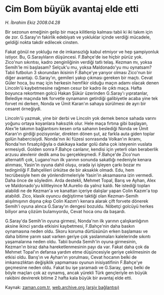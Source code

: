 # Cim Bom büyük avantaj elde etti

*H. İbrahim Ekiz 2008.04.28*

<tr><td class="metin" colspan="2" style="padding-top: 20px; padding-left: 5px; padding-right: 10px;">Bir sezonun emeğinin gelip bir maça kilitlenip kalması tabii ki iki takım için de zor. G.Saray'ın fakirlik edebiyatı ve yokluklar içinde verdiği mücadele, geldiği nokta takdir edilecek cinsten.</td></tr><tr><td class="metin" colspan="2" style="padding-top: 20px; padding-left: 5px; padding-right: 10px;"><p>Fakat gönül ne yokluğu ne de imkansızlığı kabul etmiyor ve hep şampiyonluk istiyor. Bu, G.Saraylıların düşüncesi. F.Bahçe'de ise hiçbir pürüz yok. Zico'nun sıkıntısı, kadro zenginliğinin verdiği tatlı telaş. Kezman mı, yoksa Semih'le mi başlasam? Selçuk'u mu, yoksa Maldonado'yu mu oynatsam? Tabii futbolun 3 skorundan ikisinin F.Bahçe'ye yarıyor olması Zico'nun bir diğer avantajı. G.Saray'ın, gemileri yakıp çıkması gereken bir maçtı. Cevat Güler hoca, bu maç için herkesin hemfikir olduğu maçın adamı olacak denen Lincoln'ü kaybetmesine rağmen cesur bir kadro ile çıktı maça. Hafta boyunca rekortmen golcü Hakan Şükür üzerinden G.Saray'ı yıpratanlar, Belediye maçında tek forvetle oynamanın getirdiği galibiyetle acaba yine tek forvet mi derken, Nonda ve Ümit Karan'ın sahaya sürülmesi de ayrı bir cesaret örneğiydi.
<p>Lincoln'ü yazmak, yine bir derbi ve Lincoln yok demek bence sahada varını yoğunu ortaya koyanlara haksızlık olur. Hele maça fırtına gibi başlayan, Alex'le takımın bağlantısını kesen orta sahanın beslediği Nonda ve Ümit Karan'ın girdiği pozisyonlar, direkten dönen şut, az farkla auta giden toplar golün habercisiydi. Nonda'nın iki füzesi sonrasında Volkan'ın ikramı, Nonda'nın fırsatçılığıyla o dakikaya kadar golü daha çok isteyenin vuslata ermesiydi. Golden sonra F.Bahçe canlanır, kendisi için yeterli olan beraberlik arzusu alevlenir dedik ama bu gerçekleşmedi. F.Bahçe'de Zico'nun alternatifi çok, Lugano'nun ilk yarının sonunda sakatlığı nedeniyle kenara alınması, Yasin'in oyuna dahil oluşu, orada iyi işleyen çarkı bozar mı tedirginliği F.Bahçelileri ürkütse de bir aksaklık olmadı. Edu, hem tecrübesiyle hem de yönlendirmeleriyle Yasin'in aksamasına izin vermedi. Daha önce de söyledim. Arda destekli, Mehmet Topal, Barış ve Ayhan, Alex ve Maldonado'yu kilitleyince M.Aurelio da yalnız kaldı. Ne istediği topları alabildi ne de Kezman'a ve kanattan içeriye dalışlar yapan Colin Kazım'a top atabildi. Zico, klasik oyuncu değiştirme taktiği olan Kezman-Semih alışılmışının dışına çıkıp Colin Kazım'ı kenara alarak çift forvete dönerek Semih'i oyuna alınca G.Saray'ın dengesi bozuldu. Nöbetçi golcüyü herkes biliyor ama çözüm bulamıyordu, Cevat hoca onu da başardı.
<p>G.Saray'da Semih'in oyuna girmesi, Nonda'nın ilk yarının çalışkanlığının aksine ikinci yarıda etkisini kaybetmesi, F.Bahçe'nin daha baskın oynamasına neden oldu. Skoru koruma dürtüsünün erken başlaması ve daha bitime yarım saat varken geriye çok yaslanmaları kalelerinde sıkıntı yaşamalarına neden oldu. Tabii bunda Semih'in oyuna girmesinin, Kezman'ın biraz daha hareketlenmesinin payı da var. Fakat daha çok da Mehmet Topal'ın defansa yardım etme düşüncesiyle geriye çekilmesinin de etkisi oldu. Barış'ın ve Ayhan'ın yorulması, Cevat hocanın belki de imkansızlıktan değişiklik yapmaması oyunun inisiyatifinin F.Bahçe'ye geçmesine neden oldu. Fakat bu işe yaramadı ve G.Saray, genç belki de böyle maçları çok az oynamış, ancak yürekli Türk gençleriyle en büyük rakibini devirerek bitime 2 hafta kala büyük bir avantaj elde etti.<br/></p></p></p></td></tr>

Kaynak: [zaman.com.tr](http://zaman.com.tr/yazar.do?yazino=682441), [web.archive.org (arşiv bağlantısı)](http://web.archive.org/web/20080519044243/http://www.zaman.com.tr:80/yazar.do?yazino=682441)
